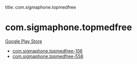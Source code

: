 title: com.sigmaphone.topmedfree
# com.sigmaphone.topmedfree


[Google Play Store](https://play.google.com/store/apps/details?id=com.sigmaphone.topmedfree)


* [com.sigmaphone.topmedfree-106](./com.sigmaphone.topmedfree-106/)
* [com.sigmaphone.topmedfree-558](./com.sigmaphone.topmedfree-558/)